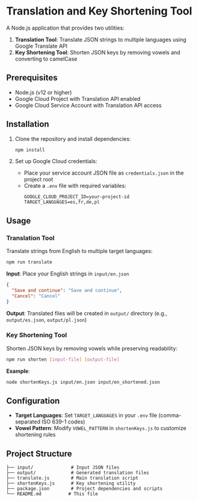# Translation and Key Shortening Tool

A Node.js application that provides two utilities:
1. **Translation Tool**: Translate JSON strings to multiple languages using Google Translate API
2. **Key Shortening Tool**: Shorten JSON keys by removing vowels and converting to camelCase

## Prerequisites

- Node.js (v12 or higher)
- Google Cloud Project with Translation API enabled
- Google Cloud Service Account with Translation API access

## Installation

1. Clone the repository and install dependencies:
   ```bash
   npm install
   ```

2. Set up Google Cloud credentials:
   - Place your service account JSON file as `credentials.json` in the project root
   - Create a `.env` file with required variables:
     ```
     GOOGLE_CLOUD_PROJECT_ID=your-project-id
     TARGET_LANGUAGES=es,fr,de,pl
     ```

## Usage

### Translation Tool

Translate strings from English to multiple target languages:

```bash
npm run translate
```

**Input**: Place your English strings in `input/en.json`
```json
{
  "Save and continue": "Save and continue",
  "Cancel": "Cancel"
}
```

**Output**: Translated files will be created in `output/` directory (e.g., `output/es.json`, `output/pl.json`)

### Key Shortening Tool

Shorten JSON keys by removing vowels while preserving readability:

```bash
npm run shorten [input-file] [output-file]
```

**Example**:
```bash
node shortenKeys.js input/en.json input/en_shortened.json
```

## Configuration

- **Target Languages**: Set `TARGET_LANGUAGES` in your `.env` file (comma-separated ISO 639-1 codes)
- **Vowel Pattern**: Modify `VOWEL_PATTERN` in `shortenKeys.js` to customize shortening rules

## Project Structure

```
├── input/              # Input JSON files
├── output/             # Generated translation files
├── translate.js        # Main translation script
├── shortenKeys.js      # Key shortening utility
├── package.json        # Project dependencies and scripts
└── README.md          # This file
```